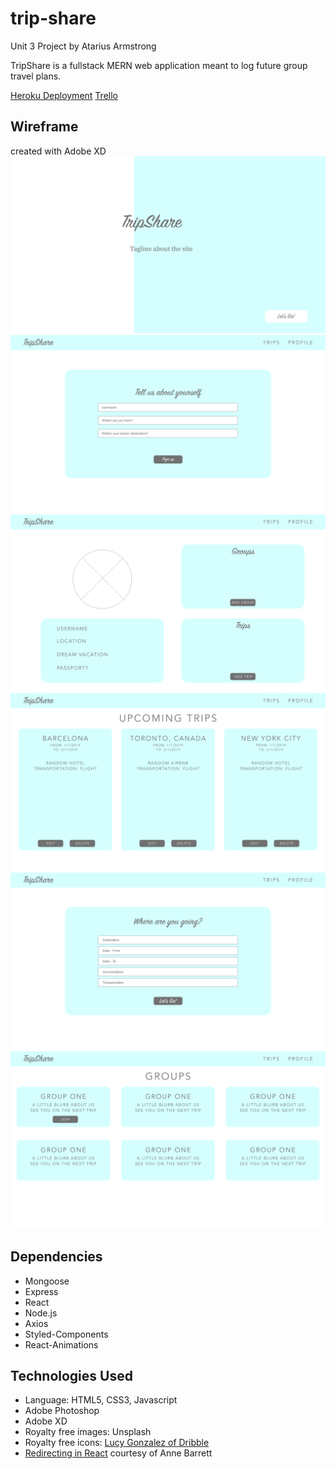 # trip-share
Unit 3 Project by Atarius Armstrong

TripShare is a fullstack MERN web application meant to log future group travel plans.

[Heroku Deployment](https://peaceful-bayou-99236.herokuapp.com/)
[Trello](https://trello.com/invite/b/lXhvvYkM/a06b9bf9144a8d30a44fb1ac58e26f57/tripshare)


Wireframe
---
created with Adobe XD
![alt text](./LandingPage.png "Landing Page")
![alt text](./UserForm.png "User Form")
![alt text](./UserProfile.png "User Profile")
![alt text](./Trips.png "Trips")
![alt text](./TripForm.png "Trip Form")
![alt text](./Groups.png "Groups")

Dependencies
---
* Mongoose
* Express
* React
* Node.js
* Axios
* Styled-Components
* React-Animations

Technologies Used
---
* Language: HTML5, CSS3, Javascript
* Adobe Photoshop
* Adobe XD
* Royalty free images: Unsplash
* Royalty free icons: [Lucy Gonzalez of Dribble](https://dribbble.com/shots/2488469-Basic-Ui-Set)
* [Redirecting in React](https://medium.com/@anneeb/redirecting-in-react-4de5e517354a) courtesy of Anne Barrett

